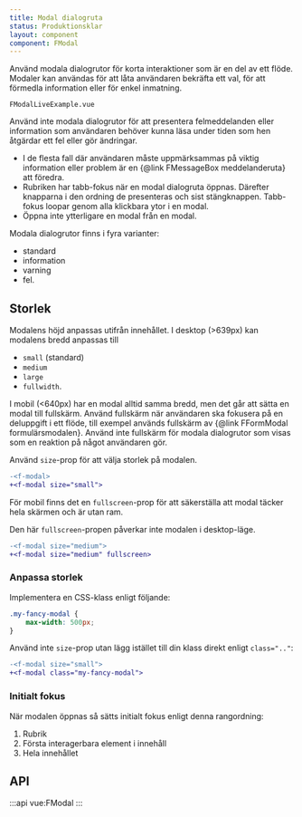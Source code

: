 ```yaml
---
title: Modal dialogruta
status: Produktionsklar
layout: component
component: FModal
---
```


Använd modala dialogrutor för korta interaktioner som är en del av ett flöde. Modaler kan användas för att låta användaren bekräfta ett val, för att förmedla information eller för enkel inmatning.

```import live-example
FModalLiveExample.vue
```

Använd inte modala dialogrutor för att presentera felmeddelanden eller information som användaren behöver kunna läsa under tiden som hen åtgärdar ett fel eller gör ändringar.

- I de flesta fall där användaren måste uppmärksammas på viktig information eller problem är en {@link FMessageBox meddelanderuta} att föredra.
- Rubriken har tabb-fokus när en modal dialogruta öppnas. Därefter knapparna i den ordning de presenteras och sist stängknappen. Tabb-fokus loopar genom alla klickbara ytor i en modal.
- Öppna inte ytterligare en modal från en modal.

Modala dialogrutor finns i fyra varianter:

- standard
- information
- varning
- fel.

## Storlek

Modalens höjd anpassas utifrån innehållet. I desktop (>639px) kan modalens bredd anpassas till

- `small` (standard)
- `medium`
- `large`
- `fullwidth`.

I mobil (<640px) har en modal alltid samma bredd, men det går att sätta en modal till fullskärm. Använd fullskärm när användaren ska fokusera på en deluppgift i ett flöde, till exempel används fullskärm av {@link FFormModal formulärsmodalen}. Använd inte fullskärm för modala dialogrutor som visas som en reaktion på något användaren gör.

Använd `size`-prop för att välja storlek på modalen.

```diff
-<f-modal>
+<f-modal size="small">
```

För mobil finns det en `fullscreen`-prop för att säkerställa att modal täcker hela skärmen och är utan ram.

Den här `fullscreen`-propen påverkar inte modalen i desktop-läge.

```diff
-<f-modal size="medium">
+<f-modal size="medium" fullscreen>
```

### Anpassa storlek

Implementera en CSS-klass enligt följande:

```css
.my-fancy-modal {
    max-width: 500px;
}
```

Använd inte `size`-prop utan lägg istället till din klass direkt enligt `class=".."`:

```diff
-<f-modal size="small">
+<f-modal class="my-fancy-modal">
```

### Initialt fokus

När modalen öppnas så sätts initialt fokus enligt denna rangordning:

1. Rubrik
2. Första interagerbara element i innehåll
3. Hela innehållet

## API

:::api
vue:FModal
:::
